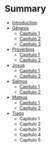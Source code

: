 # Summary

* [Introduction](README.md)
* [Gênesis](genesis/README.md)
   * [Capítulo 1](genesis/capitulo_1.md)
   * [Capítulo 2](genesis/capitulo_2.md)
   * [Capítulo 3](genesis/capitulo_3.md)
* [Provérbios](proverbios/README.md)
   * [Capítulo 1](proverbios/capitulo_1.md)
   * [Capítulo 2](proverbios/capitulo_2.md)
* [Josué](josue/README.md)
   * [Capítulo 1](josue/capitulo_1.md)
   * [Capítulo 2](josue/capitulo_2.md)
* [Salmos](salmos/README.md)
   * [Capítulo 1](salmos/capitulo_1.md)
   * [Capítulo 2](salmos/capitulo_2.md)
* [Mateus](mateus/README.md)
   * [Capítulo 1](mateus/capitulo_1.md)
   * [Capítulo 2](mateus/capitulo_2.md)
* [Tiago](tiago/README.md)
   * Capítulo 1
   * Capítulo 2
   * Capítulo 3
   * Capítulo 4
   * Capítulo 5

